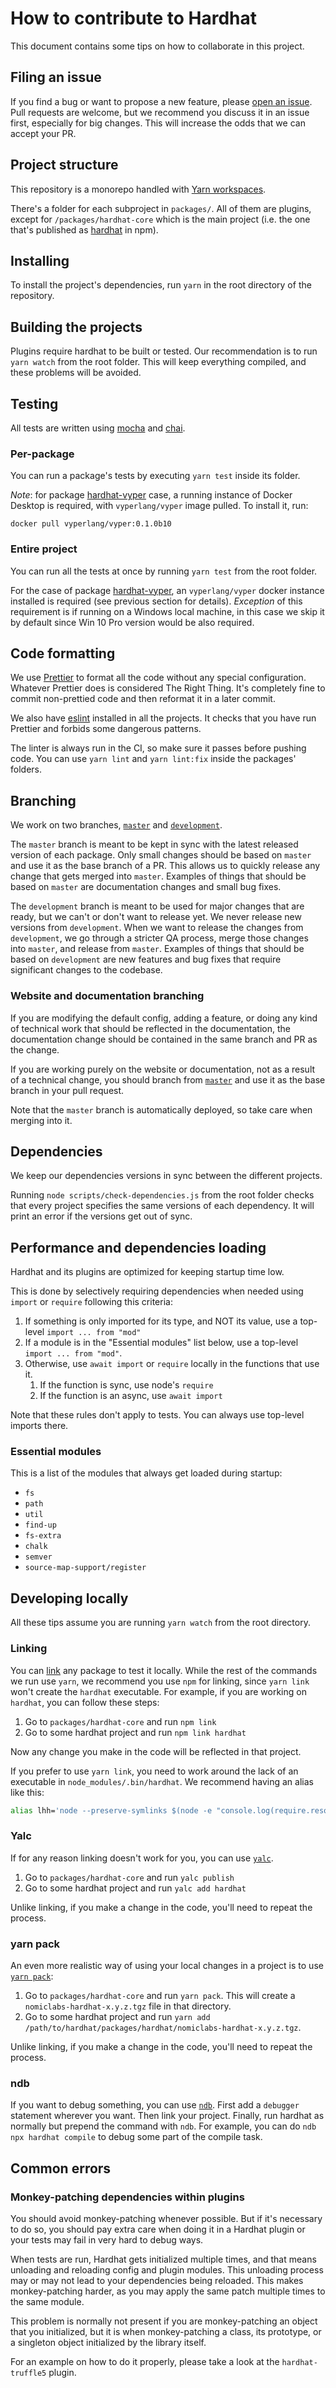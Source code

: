# How to contribute to Hardhat

This document contains some tips on how to collaborate in this project.

## Filing an issue

If you find a bug or want to propose a new feature, please [open an issue](https://github.com/nomiclabs/hardhat/issues/new). Pull requests are welcome, but we recommend you discuss it in an issue first, especially for big changes. This will increase the odds that we can accept your PR.

## Project structure

This repository is a monorepo handled with [Yarn workspaces](https://classic.yarnpkg.com/en/docs/workspaces/).

There's a folder for each subproject in `packages/`. All of them are plugins, except for `/packages/hardhat-core` which is the main project (i.e. the one that's published as [hardhat](https://npmjs.com/package/hardhat) in npm).

## Installing

To install the project's dependencies, run `yarn` in the root directory of the repository.

## Building the projects

Plugins require hardhat to be built or tested. Our recommendation is to run `yarn watch` from the root folder. This will keep everything compiled, and these problems will be avoided.

## Testing

All tests are written using [mocha](https://mochajs.org) and [chai](https://www.chaijs.com).

### Per-package

You can run a package's tests by executing `yarn test` inside its folder.

_Note_: for package [hardhat-vyper](./packages/hardhat-vyper) case, a running instance of Docker Desktop is required, with `vyperlang/vyper` image pulled. To install it, run:

```
docker pull vyperlang/vyper:0.1.0b10
```

### Entire project

You can run all the tests at once by running `yarn test` from the root folder.

For the case of package [hardhat-vyper](./packages/hardhat-vyper), an `vyperlang/vyper` docker instance installed is required (see previous section for details). _Exception_ of this requirement is if running on a Windows local machine, in this case we skip it by default since Win 10 Pro version would be also required.

## Code formatting

We use [Prettier](https://prettier.io/) to format all the code without any special configuration. Whatever Prettier does is considered The Right Thing. It's completely fine to commit non-prettied code and then reformat it in a later commit.

We also have [eslint](https://eslint.org/) installed in all the projects. It checks that you have run Prettier and forbids some dangerous patterns.

The linter is always run in the CI, so make sure it passes before pushing code. You can use `yarn lint` and `yarn lint:fix` inside the packages' folders.

## Branching

We work on two branches, [`master`](https://github.com/nomiclabs/hardhat/tree/master) and [`development`](https://github.com/nomiclabs/hardhat/tree/development).

The `master` branch is meant to be kept in sync with the latest released version of each package. Only small changes should be based on `master` and use it as the base branch of a PR. This allows us to quickly release any change that gets merged into `master`. Examples of things that should be based on `master` are documentation changes and small bug fixes.

The `development` branch is meant to be used for major changes that are ready, but we can't or don't want to release yet. We never release new versions from `development`. When we want to release the changes from `development`, we go through a stricter QA process, merge those changes into `master`, and release from `master`. Examples of things that should be based on `development` are new features and bug fixes that require significant changes to the codebase.

### Website and documentation branching

If you are modifying the default config, adding a feature, or doing any kind of technical work that should be reflected in the documentation, the documentation change should be contained in the same branch and PR as the change.

If you are working purely on the website or documentation, not as a result of a technical change, you should branch from [`master`](https://github.com/nomiclabs/hardhat/tree/master) and use it as the base branch in your pull request.

Note that the `master` branch is automatically deployed, so take care when merging into it.

## Dependencies

We keep our dependencies versions in sync between the different projects.

Running `node scripts/check-dependencies.js` from the root folder checks that every project specifies the same versions of each dependency. It will print an error if the versions get out of sync.

## Performance and dependencies loading

Hardhat and its plugins are optimized for keeping startup time low.

This is done by selectively requiring dependencies when needed using `import` or `require` following this criteria:

1. If something is only imported for its type, and NOT its value, use a top-level `import ... from "mod"`
1. If a module is in the "Essential modules" list below, use a top-level `import ... from "mod"`.
1. Otherwise, use `await import` or `require` locally in the functions that use it.
   1. If the function is sync, use node's `require`
   2. If the function is an async, use `await import`

Note that these rules don't apply to tests. You can always use top-level imports there.

### Essential modules

This is a list of the modules that always get loaded during startup:

- `fs`
- `path`
- `util`
- `find-up`
- `fs-extra`
- `chalk`
- `semver`
- `source-map-support/register`

## Developing locally

All these tips assume you are running `yarn watch` from the root directory.

### Linking

You can [link](https://classic.yarnpkg.com/en/docs/cli/link/) any package to test it locally. While the rest of the commands we run use `yarn`, we recommend you use `npm` for linking, since `yarn link` won't create the `hardhat` executable. For example, if you are working on `hardhat`, you can follow these steps:

1. Go to `packages/hardhat-core` and run `npm link`
2. Go to some hardhat project and run `npm link hardhat`

Now any change you make in the code will be reflected in that project.

If you prefer to use `yarn link`, you need to work around the lack of an executable in `node_modules/.bin/hardhat`. We recommend having an alias like this:

```bash
alias lhh='node --preserve-symlinks $(node -e "console.log(require.resolve(\"hardhat/internal/cli/cli.js\"))")'
```

### Yalc

If for any reason linking doesn't work for you, you can use [`yalc`](https://github.com/whitecolor/yalc).

1. Go to `packages/hardhat-core` and run `yalc publish`
2. Go to some hardhat project and run `yalc add hardhat`

Unlike linking, if you make a change in the code, you'll need to repeat the process.

### yarn pack

An even more realistic way of using your local changes in a project is to use [`yarn pack`](https://classic.yarnpkg.com/en/docs/cli/pack/):

1. Go to `packages/hardhat-core` and run `yarn pack`. This will create a `nomiclabs-hardhat-x.y.z.tgz` file in that directory.
2. Go to some hardhat project and run `yarn add /path/to/hardhat/packages/hardhat/nomiclabs-hardhat-x.y.z.tgz`.

Unlike linking, if you make a change in the code, you'll need to repeat the process.

### ndb

If you want to debug something, you can use [`ndb`](https://github.com/GoogleChromeLabs/ndb). First add a `debugger` statement wherever you want. Then link your project. Finally, run hardhat as normally but prepend the command with `ndb`. For example, you can do `ndb npx hardhat compile` to debug some part of the compile task.

## Common errors

### Monkey-patching dependencies within plugins

You should avoid monkey-patching whenever possible. But if it's necessary to do so, you should pay extra care when doing it in a Hardhat plugin or your tests may fail in very hard to debug ways.

When tests are run, Hardhat gets initialized multiple times, and that means unloading and reloading config and plugin modules. This unloading process may or may not lead to your dependencies being reloaded. This makes monkey-patching harder, as you may apply the same patch multiple times to the same module.

This problem is normally not present if you are monkey-patching an object that you initialized, but it is when monkey-patching a class, its prototype, or a singleton object initialized by the library itself.

For an example on how to do it properly, please take a look at the `hardhat-truffle5` plugin.
